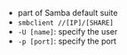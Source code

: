 - part of Samba default suite
- `smbclient //[IP]/[SHARE]`
- `-U [name]`: specify the user
- `-p [port]`: specify the port